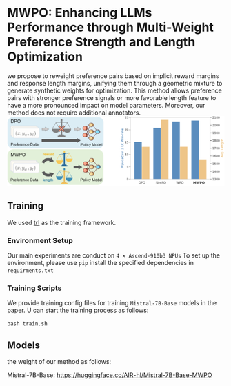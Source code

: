 # MWPO: Enhancing LLMs Performance through Multi-Weight Preference Strength and Length Optimization

we propose to reweight preference pairs based on implicit reward margins and response length margins, unifying them through a geometric mixture to generate synthetic weights for optimization. This method allows preference pairs with stronger preference signals or more favorable length feature to have a more pronounced impact on model parameters. Moreover, our method does not require additional annotators.
<img src="./figures/MWPO.png" width="950px"></img>

## Training
We used [trl](https://github.com/huggingface/trl) as the training framework.

### Environment Setup

Our main experiments are conduct on `4 × Ascend-910b3 NPUs`
To set up the environment, please use `pip` install the specified dependencies in `requirments.txt`   

### Training Scripts
We provide training config files for training `Mistral-7B-Base` models in the paper.
U can start the training process as follows:
```shell
bash train.sh
```

## Models

the weight of our method as follows:

Mistral-7B-Base: https://huggingface.co/AIR-hl/Mistral-7B-Base-MWPO
